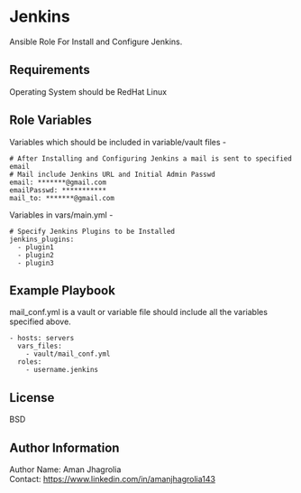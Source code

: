 Jenkins
=======

Ansible Role For Install and Configure Jenkins.

Requirements
------------
  
Operating System should be RedHat Linux      

Role Variables
--------------

Variables which should be included in variable/vault files -  

    # After Installing and Configuring Jenkins a mail is sent to specified email
    # Mail include Jenkins URL and Initial Admin Passwd   
    email: *******@gmail.com  
    emailPasswd: ***********
    mail_to: *******@gmail.com

Variables in vars/main.yml -  

    # Specify Jenkins Plugins to be Installed
    jenkins_plugins:
      - plugin1
      - plugin2
      - plugin3

         
Example Playbook
----------------

mail_conf.yml is a vault or variable file should include all the variables specified above.

    - hosts: servers
      vars_files:
        - vault/mail_conf.yml
      roles:
        - username.jenkins

License
-------

BSD

Author Information
------------------

Author Name: Aman Jhagrolia  
Contact: https://www.linkedin.com/in/amanjhagrolia143  
